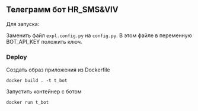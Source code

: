 ## Телеграмм бот HR_SMS&VIV

Для запуска:

Заменить файл ```expl.config.py``` на ```config.py```. В этом файле в переменную BOT_API_KEY положить ключ.

### Deploy

Создать образ приложения из Dockerfile
```
docker build . -t t_bot
```

Запустить контейнер с ботом

```
docker run t_bot
```

